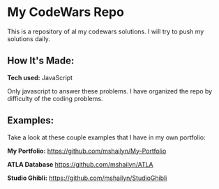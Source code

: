 # My CodeWars Repo
This is a repository of al my codewars solutions. I will try to push my solutions daily.


## How It's Made:

**Tech used:** JavaScript

Only javascript to answer these problems. I have organized the repo by difficulty of the coding problems. 


## Examples:
Take a look at these couple examples that I have in my own portfolio:

**My Portfolio:** https://github.com/mshailyn/My-Portfolio

**ATLA Database** https://github.com/mshailyn/ATLA

**Studio Ghibli:** https://github.com/mshailyn/StudioGhibli